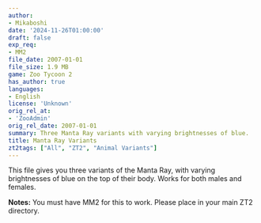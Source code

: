 ```yaml
---
author:
- Mikaboshi
date: '2024-11-26T01:00:00'
draft: false
exp_req:
- MM2
file_date: 2007-01-01
file_size: 1.9 MB
game: Zoo Tycoon 2
has_author: true
languages:
- English
license: 'Unknown'
orig_rel_at:
- 'ZooAdmin'
orig_rel_date: 2007-01-01
summary: Three Manta Ray variants with varying brightnesses of blue.
title: Manta Ray Variants
zt2tags: ["All", "ZT2", "Animal Variants"]
---
```

This file gives you three variants of the Manta Ray, with varying brightnesses of blue on the top of their body. Works for both males and females.  

**Notes:** You must have MM2 for this to work. Please place in your main ZT2 directory.
